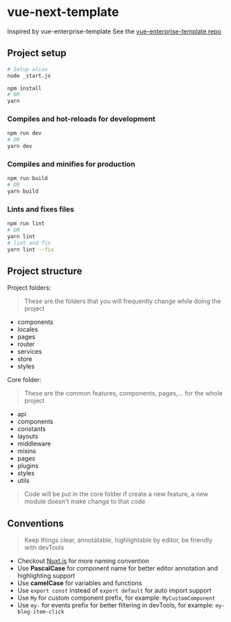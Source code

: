# vue-next-template

Inspired by vue-enterprise-template
See the [vue-enterprise-template repo](https://github.com/chrisvfritz/vue-enterprise-boilerplate)

## Project setup

``` bash
# Setup alias
node _start.js

npm install
# OR
yarn
```

### Compiles and hot-reloads for development

``` bash
npm run dev
# OR
yarn dev
```

### Compiles and minifies for production

``` bash
npm run build
# OR
yarn build
```

### Lints and fixes files

``` bash
npm run lint
# OR
yarn lint
# lint and fix
yarn lint --fix
```

## Project structure

Project folders:
> These are the folders that you will frequently change while doing the project
- components
- locales
- pages
- router
- services
- store
- styles

Core folder:
> These are the common features, components, pages,... for the whole project
- api
- components
- constants
- layouts
- middleware
- mixins
- pages
- plugins
- styles
- utils

>Code will be put in the core folder if create a new feature, a new module doesn't make change to that code

## Conventions

> Keep things clear, annotatable, highlightable by editor, be friendly with devTools

- Checkout [Nuxt.js](https://nuxtjs.org) for more naming convention
- Use **PascalCase** for component name for better editor annotation and highlighting support
- Use **camelCase** for variables and functions
- Use `export const` instead of `export default` for auto import support
- Use `My` for custom component prefix, for example: `MyCustomComponent`
- Use `my-` for events prefix for better filtering in devTools, for example: `my-blog-item-click`
